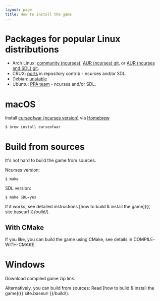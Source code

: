 ```yaml
---
layout: page
title: How to install the game
---
```


# Packages for popular Linux distributions

* Arch Linux: [community (ncurses)](https://www.archlinux.org/packages/community/x86_64/curseofwar/), 
[AUR (ncurses) git](https://aur.archlinux.org/packages/curseofwar-git/),
or [AUR (ncurses and SDL) git](https://aur.archlinux.org/packages/curseofwar-with-sdl-git/).
* CRUX: [ports](http://crux.nu/portdb/?a=repo&q=contrib) in repository contrib - ncurses and/or SDL.
* Debian: [unstable](http://packages.debian.org/unstable/main/curseofwar)
* Ubuntu: [PPA team](https://launchpad.net/~curseofwar) - ncurses and/or SDL.

# macOS
Install [curseofwar (ncurses version)](https://formulae.brew.sh/formula/curseofwar)
via [Homebrew](https://brew.sh/)

    $ brew install curseofwar

# Build from sources
It's not hard to build the game from sources. 
  
Ncurses version:
    
    $ make

SDL version:

    $ make SDL=yes
  
If it works, see detailed instructions [how to build & install the game]({{ site.baseurl }}/build/).

## With CMake
If you like, you can build the game using CMake, see details in COMPILE-WITH-CMAKE.

# Windows
Download compiled game zip link.

Alternatively, you can build from sources:
Read [how to build & install the game]({{ site.baseurl }}/build/).
